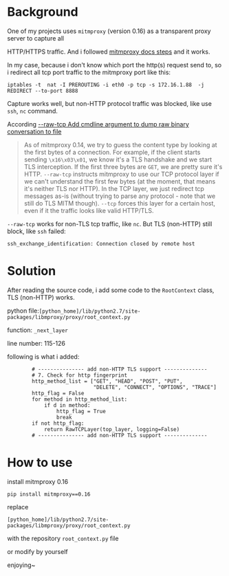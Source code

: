 # Background

One of my projects uses `mitmproxy` (version 0.16)  as a transparent proxy server to capture all 

HTTP/HTTPS traffic.  And i followed [mitmproxy docs steps](http://docs.mitmproxy.org/en/latest/transparent/linux.html)  and it works. 

In my case, because i don't know which port the http(s) request send to, so i redirect all tcp port traffic to the mitmproxy port like this:

```
iptables -t  nat -I PREROUTING -i eth0 -p tcp -s 172.16.1.88  -j REDIRECT --to-port 8888
```

Capture works well, but non-HTTP protocol traffic was blocked, like use `ssh`,  `nc` command. 

According [--raw-tcp Add cmdline argument to dump raw binary conversation to file](https://github.com/mitmproxy/mitmproxy/issues/866)

> As of mitmproxy 0.14, we try to guess the content type by looking at the first bytes of a connection. For example, if the client starts sending `\x16\x03\x01`, we know it's a TLS handshake and we start TLS interception. If the first three bytes are `GET`, we are pretty sure it's HTTP. `--raw-tcp` instructs mitmproxy to use our TCP protocol layer if we can't understand the first few bytes (at the moment, that means it's neither TLS nor HTTP). In the TCP layer, we just redirect tcp messages as-is (without trying to parse any protocol - note that we still do TLS MITM though). `--tcp` forces this layer for a certain host, even if it the traffic looks like valid HTTP/TLS.

`--raw-tcp` works for non-TLS tcp traffic, like `nc`.  But TLS (non-HTTP) still block, like `ssh` failed:

`ssh_exchange_identification: Connection closed by remote host`

# Solution

After reading the source code, i add some code to the `RootContext` class,  TLS (non-HTTP)  works.

python file:`[python_home]/lib/python2.7/site-packages/libmproxy/proxy/root_context.py`

function: `_next_layer`

line number: 115-126

following is what i added:

```
        # --------------- add non-HTTP TLS support --------------
        # 7. Check for http fingerprint
        http_method_list = ["GET", "HEAD", "POST", "PUT",
                            "DELETE", "CONNECT", "OPTIONS", "TRACE"]
        http_flag = False
        for method in http_method_list:
            if d in method:
                http_flag = True
                break
        if not http_flag:
            return RawTCPLayer(top_layer, logging=False)
        # --------------- add non-HTTP TLS support --------------
```

# How	 to use

install mitmproxy 0.16

`pip install mitmproxy==0.16`

replace 

`[python_home]/lib/python2.7/site-packages/libmproxy/proxy/root_context.py`

with the repository `root_context.py` file

or modify by yourself

enjoying~
